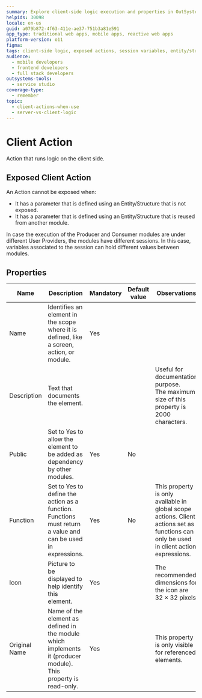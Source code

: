 ```yaml
---
summary: Explore client-side logic execution and properties in OutSystems 11 (O11) with detailed guidelines on exposed client actions and their restrictions.
helpids: 30098
locale: en-us
guid: a079b872-4f63-411e-ae37-751b3a81e591
app_type: traditional web apps, mobile apps, reactive web apps
platform-version: o11
figma:
tags: client-side logic, exposed actions, session variables, entity/structure restrictions, action properties
audience:
  - mobile developers
  - frontend developers
  - full stack developers
outsystems-tools:
  - service studio
coverage-type:
  - remember
topic:
  - client-actions-when-use
  - server-vs-client-logic
---
```


# Client Action

Action that runs logic on the client side.  

## Exposed Client Action

An Action cannot be exposed when:

* It has a parameter that is defined using an Entity/Structure that is not exposed.
* It has a parameter that is defined using an Entity/Structure that is reused from another module.

In case the execution of the Producer and Consumer modules are under different User Providers, the modules have different sessions. In this case, variables associated to the session can hold different values between modules.

## Properties

<table markdown="1">
<thead>
<tr>
<th>Name</th>
<th>Description</th>
<th>Mandatory</th>
<th>Default value</th>
<th>Observations</th>
</tr>
</thead>
<tbody>
<tr>
<td title="Name">Name</td>
<td>Identifies an element in the scope where it is defined, like a screen, action, or module.</td>
<td>Yes</td>
<td></td>
<td></td>
</tr>
<tr>
<td title="Description">Description</td>
<td>Text that documents the element.</td>
<td></td>
<td></td>
<td>Useful for documentation purpose.<br/>The maximum size of this property is 2000 characters.</td>
</tr>
<tr>
<td title="Public">Public</td>
<td>Set to Yes to allow the element to be added as dependency by other modules.</td>
<td>Yes</td>
<td>No</td>
<td></td>
</tr>
<tr>
<td title="Function">Function</td>
<td>Set to Yes to define the action as a function. Functions must return a value and can be used in expressions.</td>
<td>Yes</td>
<td>No</td>
<td>This property is only available in global scope actions. Client actions set as functions can only be used in client action expressions.</td>
</tr>
<tr>
<td title="Icon">Icon</td>
<td>Picture to be displayed to help identify this element.</td>
<td>Yes</td>
<td></td>
<td>The recommended dimensions for the icon are 32 &#215; 32 pixels.</td>
</tr>
<tr>
<td title="Original Name">Original Name</td>
<td>Name of the element as defined in the module which implements it (producer module). This property is read-only.</td>
<td>Yes</td>
<td></td>
<td>This property is only visible for referenced elements.</td>
</tr>
</tbody>
</table>
